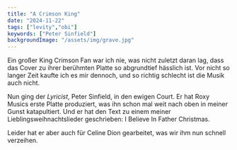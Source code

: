 ```yaml
---
title: "A Crimson King"
date: "2024-11-22"
tags: ["levity","obi"]
keywords: ["Peter Sinfield"]
backgroundImage: "/assets/img/grave.jpg"
---
```

Ein großer King Crimson Fan war ich nie, was nicht zuletzt daran lag, dass das Cover zu ihrer berühmten Platte so abgrundtief hässlich ist. Vor nicht so langer Zeit kaufte ich es mir dennoch, und so richtig schlecht ist die Musik auch nicht.

Nun ging der *Lyricist*, Peter Sinfield, in den ewigen Court. Er hat Roxy Musics erste Platte produziert, was ihn schon mal weit nach oben in meiner Gunst katapultiert. Und er hat den Text zu einem meiner Lieblingsweihnachtslieder geschrieben: I Believe In Father Christmas.

Leider hat er aber auch für Celine Dion gearbeitet, was wir ihm nun schnell verzeihen.